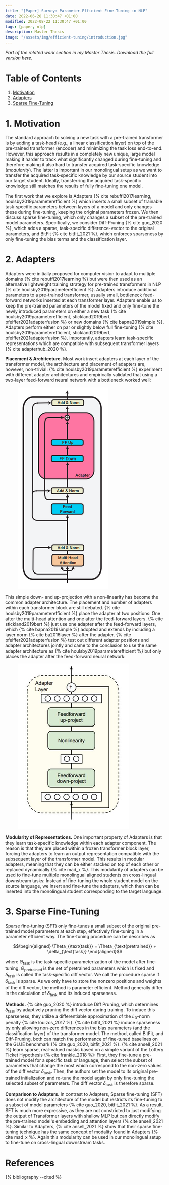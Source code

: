 ```yaml
---
title: "[Paper] Survey: Parameter-Efficient Fine-Tuning in NLP"
date: 2022-06-28 11:30:47 +01:00
modified: 2022-08-22 11:30:47 +01:00
tags: [paper, nlp]
description: Master Thesis
image: "/assets/img/efficient-tuning/introduction.jpg"
---
```

*Part of the related work section in my Master Thesis. Download the full version
<a href="/assets/img/master-thesis/Master_Thesis.pdf" download>here</a>.*




# Table of Contents
1. [Motivation](#1-motivation)
2. [Adapters](#2-adapters)
3. [Sparse Fine-Tuning](#3-sparse-fine-tuning)



# 1. Motivation

The standard approach to solving a new task with a
pre-trained transformer is by adding a task-head (e.g., a linear
classification layer) on top of the pre-trained transformer (encoder)
and minimizing the task loss end-to-end. However, this approach results
in a completely new unique, large model making it harder to track what
significantly changed during fine-tuning and therefore making it also
hard to transfer acquired task-specific knowledge (*modularity*). The
latter is important in our monolingual setup as we want to transfer the
acquired task-specific knowledge by our source student into our target
student. Ideally, transferring the
acquired task-specific knowledge still matches the results of fully
fine-tuning one model.

The first work that we explore is Adapters
{% cite rebuffi2017learning, houlsby2019parameterefficient %} which inserts a
small subset of trainable task-specific parameters between layers of a
model and only changes these during fine-tuning, keeping the original
parameters frozen. We then discuss sparse fine-tuning, which only
changes a subset of the pre-trained model parameters. Specifically, we
consider Diff-Pruning {% cite guo_2020 %}, which adds a sparse, task-specific
difference-vector to the original parameters, and BitFit {% cite bitfit_2021 %},
which enforces sparseness by only fine-tuning the bias terms and the
classification layer.

# 2. Adapters

Adapters were initially proposed for computer vision to adapt to
multiple domains {% cite rebuffi2017learning %} but were then used as an
alternative lightweight training strategy for pre-trained transformers
in NLP {% cite houlsby2019parameterefficient %}. Adapters introduce additional
parameters to a pre-trained transformer, usually small, bottleneck
feed-forward networks inserted at each transformer layer. Adapters
enable us to keep the pre-trained parameters of the model fixed and only
fine-tune the newly introduced parameters on either a new task
{% cite houlsby2019parameterefficient, stickland2019bert, pfeiffer2021adapterfusion %}
or new domains {% cite bapna2019simple %}. Adapters perform either on par or
slightly below full fine-tuning
{% cite houlsby2019parameterefficient, stickland2019bert, pfeiffer2021adapterfusion %}.
Importantly, adapters learn task-specific representations which are
compatible with subsequent transformer layers {% cite adapterhub_2020 %}.


**Placement & Architecture.** Most work insert adapters at each layer of
the transformer model, the architecture and placement of adapters are,
however, non-trivial: {% cite houlsby2019parameterefficient %} experiment with
different adapter architectures and empirically validated that using a
two-layer feed-forward neural network with a bottleneck worked well:

<figure>
<img src="/assets/img/master-thesis/placement.PNG" alt="interview-img">
</figure>

This simple down- and
up-projection with a non-linearity has become the common adapter
architecture. The placement and number of adapters within each
transformer block are still debated. {% cite houlsby2019parameterefficient %}
place the adapter at two positions: One after the multi-head attention
and one after the feed-forward layers. {% cite stickland2019bert %} just use one
adapter after the feed-forward layers, which {% cite bapna2019simple %} adopted
and extends by including a layer norm {% cite ba2016layer %} after the adapter.
{% cite pfeiffer2021adapterfusion %} test out different adapter positions and
adapter architectures jointly and came to the conclusion to use the same
adapter architecture as {% cite houlsby2019parameterefficient %} but only places
the adapter after the feed-forward neural network:

<figure>
<img src="/assets/img/master-thesis/architecture_adapter.JPG" alt="interview-img">
</figure>

**Modularity of Representations.** One important property of Adapters is
that they learn task-specific knowledge within each adapter component.
The reason is that they are placed within a frozen transformer block
layer, forcing the adapters to learn an output representation compatible
with the subsequent layer of the transformer model. This results in
modular adapters, meaning that they can be either stacked on top of each
other or replaced dynamically {% cite mad_x %}. This modularity of adapters can
be used to fine-tune multiple monolingual aligned students on
cross-lingual downstream tasks: Instead of fine-tuning the whole student
model on the source language, we insert and fine-tune the adapters,
which then can be inserted into the monolingual student corresponding to
the target language. 

# 3. Sparse Fine-Tuning

Sparse fine-tuning (SFT) only fine-tunes a small subset of the original
pre-trained model parameters at each step, effectively fine-tuning in a
parameter efficient way. The fine-tuning procedure can be describes as

$$\begin{aligned}
    \Theta_{\text{task}} =  \Theta_{\text{pretrained}} + \delta_{\text{task}}
\end{aligned}$$ 

where $\Theta_{\text{task}}$ is the task-specific
parameterization of the model after fine-tuning,
$\Theta_{\text{pretrained}}$ is the set of pretrained parameters which
is fixed and $\delta_{\text{task}}$ is called the task-specific diff
vector. We call the procedure sparse if $\delta_{\text{task}}$ is
sparse. As we only have to store the nonzero positions and weights of
the diff vector, the method is parameter efficient. Method generally
differ in the calculation of $\delta_{\text{task}}$ and its induced
sparseness.

**Methods.** {% cite guo_2020 %} introduce Diff Pruning, which determines
$\delta_{\text{task}}$ by adaptively pruning the diff vector during
training. To induce this sparseness, they utilize a differentiable
approximation of the $L_0$-norm penalty {% cite louizos_2017 %}. {% cite bitfit_2021 %}
induce sparseness by only allowing non-zero differences in the bias
parameters (and the classification layer) of the transformer model. The
method, called BitFit, and Diff-Pruning, both can match the performance
of fine-tuned baselines on the GLUE benchmark {% cite guo_2020, bitfit_2021 %}.
{% cite ansell_2021 %} learn sparse, real-valued masks based on a simple variant
of the Lottery Ticket Hypothesis {% cite frankle_2018 %}: First, they fine-tune
a pre-trained model for a specific task or language, then select the
subset of parameters that change the most which correspond to the
non-zero values of the diff vector $\delta_{\text{task}}$. Then, the
authors set the model to its original pre-trained initialization and
re-tune the model again by only fine-tuning the selected subset of
parameters. The diff vector $\delta_{\text{task}}$ is therefore sparse.

**Comparison to Adapters.** In contrast to Adapters, Sparse fine-tuning
(SFT) does not modify the architecture of the model but restricts its
fine-tuning to a subset of model parameters {% cite guo_2020, bitfit_2021 %}.
As a result, SFT is much more expressive, as they are not constricted to
just modifying the output of Transformer layers with shallow MLP but can
directly modify the pre-trained model's embedding and attention layers
{% cite ansell_2021 %}. Similar to Adapters, {% cite ansell_2021 %} show that their sparse
fine-tuning technique has the same concept of modality found in Adapters
{% cite mad_x %}. Again this modularity can be used in our monolingual setup to
fine-tune on cross-lingual downstream tasks.


# References

{% bibliography --cited %}




